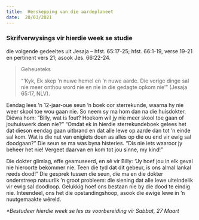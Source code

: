 ```yaml
---
title:  Herskepping van die aardeplaneet
date:  20/03/2021
---
```


### Skrifverwysings vir hierdie week se studie
die volgende gedeeltes uit Jesaja – hfst. 65:17-25; hfst. 66:1-19, verse 19-21 en pertinent vers 21; asook Jes. 66:22-24.

> <p>Geheueteks</p>
> “‘Kyk, Ek skep ’n nuwe hemel en ’n nuwe aarde. Die vorige dinge sal nie meer onthou word nie en nie in die gedagte opkom nie’” (Jesaja 65:17, NLV).

Eendag lees ’n 12-jaar-oue seun ’n boek oor sterrekunde, waarna hy nie weer skool toe wou gaan nie. So neem sy ma hom dan na die huisdokter. Diévra hom: “Billy, wat is fout? Hoekom wil jy nie meer skool toe gaan of jouhuiswerk doen nie?” “Omdat ek in hierdie sterrekundeboek gelees het dat dieson eendag gaan uitbrand en dat alle lewe op aarde dan tot ’n einde sal kom. Wat is die nut van enigiets doen as alles op die ou end vir ewig sal doodgaan?” Die seun se ma was byna histeries. “Dis nie iets waaroor jy beheer het nie! Vergeet daarvan en kom tot jou sinne, my kind!”

Die dokter glimlag, effe geamuseerd, en sê vir Billy: “Jy hoef jou in elk geval nie hieroorte bekommer nie. Teen die tyd dat dit gebeur, is ons almal lankal reeds dood!” Die gesprek tussen die seun, die ma en die dokter onderstreep natuurlik ’n groot probleem: die siening dat alle lewe uiteindelik vir ewig sal doodloop.  Gelukkig hoef ons bestaan nie by die dood te eindig nie. Inteendeel, ons het die opstandingshoop, asook die ewige lewe in ’n nuutgemaakte wêreld.

_*Bestudeer hierdie week se les as voorbereiding vir Sabbat, 27  Maart_